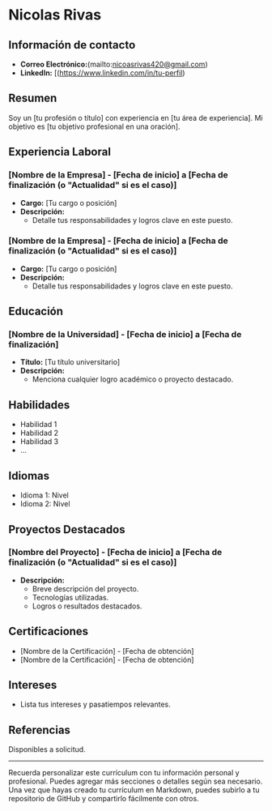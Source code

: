 # Nicolas Rivas

## Información de contacto
- **Correo Electrónico:**(mailto:nicoasrivas420@gmail.com)
- **LinkedIn:** [(https://www.linkedin.com/in/tu-perfil)

## Resumen
Soy un [tu profesión o título] con experiencia en [tu área de experiencia]. Mi objetivo es [tu objetivo profesional en una oración].

## Experiencia Laboral
### [Nombre de la Empresa] - [Fecha de inicio] a [Fecha de finalización (o "Actualidad" si es el caso)]
- **Cargo:** [Tu cargo o posición]
- **Descripción:**
  - Detalle tus responsabilidades y logros clave en este puesto.

### [Nombre de la Empresa] - [Fecha de inicio] a [Fecha de finalización (o "Actualidad" si es el caso)]
- **Cargo:** [Tu cargo o posición]
- **Descripción:**
  - Detalle tus responsabilidades y logros clave en este puesto.

## Educación
### [Nombre de la Universidad] - [Fecha de inicio] a [Fecha de finalización]
- **Título:** [Tu título universitario]
- **Descripción:**
  - Menciona cualquier logro académico o proyecto destacado.

## Habilidades
- Habilidad 1
- Habilidad 2
- Habilidad 3
- ...

## Idiomas
- Idioma 1: Nivel
- Idioma 2: Nivel

## Proyectos Destacados
### [Nombre del Proyecto] - [Fecha de inicio] a [Fecha de finalización (o "Actualidad" si es el caso)]
- **Descripción:**
  - Breve descripción del proyecto.
  - Tecnologías utilizadas.
  - Logros o resultados destacados.

## Certificaciones
- [Nombre de la Certificación] - [Fecha de obtención]
- [Nombre de la Certificación] - [Fecha de obtención]

## Intereses
- Lista tus intereses y pasatiempos relevantes.

## Referencias
Disponibles a solicitud.

---

Recuerda personalizar este currículum con tu información personal y profesional. Puedes agregar más secciones o detalles según sea necesario. Una vez que hayas creado tu currículum en Markdown, puedes subirlo a tu repositorio de GitHub y compartirlo fácilmente con otros.

